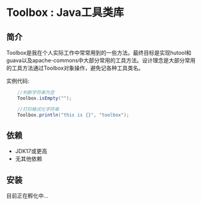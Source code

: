# Toolbox : Java工具类库
## 简介
Toolbox是我在个人实际工作中常常用到的一些方法。最终目标是实现hutool和guava以及apache-commons中大部分常用的工具方法。设计理念是大部分常用的工具方法通过Toolbox对象操作，避免记各种工具类名。

实例代码:
```java
    //判断字符串为空
    Toolbox.isEmpty("");

    //打印格式化字符串
    Toolbox.println("this is {}", "toolbox");
```
## 依赖
- JDK17或更高
- 无其他依赖

## 安装
目前正在孵化中...


